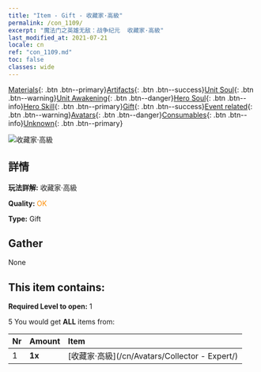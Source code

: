 ```yaml
---
title: "Item - Gift - 收藏家·高級"
permalink: /con_1109/
excerpt: "魔法门之英雄无敌：战争纪元  收藏家·高級"
last_modified_at: 2021-07-21
locale: cn
ref: "con_1109.md"
toc: false
classes: wide
---
```

 [Materials](/ItemsCN/){: .btn .btn--primary}[Artifacts](/ItemsCN/Artifacts/){: .btn .btn--success}[Unit Soul](/ItemsCN/UnitSoul/){: .btn .btn--warning}[Unit Awakening](/ItemsCN/UnitAwakening/){: .btn .btn--danger}[Hero Soul](/ItemsCN/HeroSoul/){: .btn .btn--info}[Hero Skill](/ItemsCN/HeroSkill/){: .btn .btn--primary}[Gift](/ItemsCN/Gift/){: .btn .btn--success}[Event related](/ItemsCN/Events/){: .btn .btn--warning}[Avatars](/ItemsCN/Avatars/){: .btn .btn--danger}[Consumables](/ItemsCN/Consumables/){: .btn .btn--info}[Unknown](/ItemsCN/Unknown/){: .btn .btn--primary}

 ![收藏家·高級](/images/a/avatarFrame_59.png)

## 詳情
 **玩法詳解:** 收藏家·高級

 **Quality:** <span style="color: #FF8C00">OK</span>

 **Type:** Gift

## Gather

  None

## This item contains:

 **Required Level to open:** 1

 5 You would get **ALL** items  from:

  | Nr | Amount |     Item    |
  |:---|:-------|:------------|
  | 1 |  **1x** | [收藏家·高級](/cn/Avatars/Collector - Expert/) |  | 
